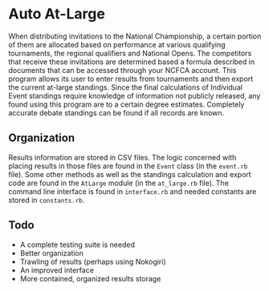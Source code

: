 # Auto At-Large

When distributing invitations to the National Championship, a certain portion of them are allocated based on performance 
at various qualifying tournaments, the regional qualifiers and National Opens. The competitors that receive these 
invitations are determined based a formula described in documents that can be accessed through your NCFCA account. This 
program allows its user to enter results from tournaments and then export the current at-large standings. Since the final 
calculations of Individual Event standings require knowledge of information not publicly released, any found using this 
program are to a certain degree estimates. Completely accurate debate standings can be found if all records are known.

## Organization

Results information are stored in CSV files. The logic concerned with placing results in those files are found in the 
`Event` class (in the `event.rb` file). Some other methods as well as the standings calculation and export code are found 
in the `AtLarge` module (in the `at_large.rb` file). The command line interface is found in `interface.rb` and needed 
constants are stored in `constants.rb`.

## Todo

* A complete testing suite is needed
* Better organization
* Trawling of results (perhaps using Nokogiri)
* An improved interface
* More contained, organized results storage
